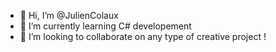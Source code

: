 - 👋 Hi, I’m @JulienColaux
- 🌱 I’m currently learning C# developement
- 💞️ I’m looking to collaborate on any type of creative project !


